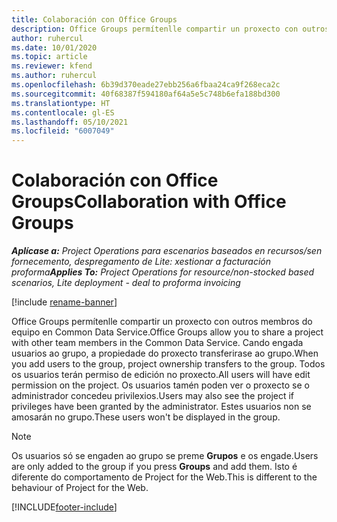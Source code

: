 ```yaml
---
title: Colaboración con Office Groups
description: Office Groups permítenlle compartir un proxecto con outros membros do equipo dentro de Common Data Service.
author: ruhercul
ms.date: 10/01/2020
ms.topic: article
ms.reviewer: kfend
ms.author: ruhercul
ms.openlocfilehash: 6b39d370eade27ebb256a6fbaa24ca9f268eca2c
ms.sourcegitcommit: 40f68387f594180af64a5e5c748b6efa188bd300
ms.translationtype: HT
ms.contentlocale: gl-ES
ms.lasthandoff: 05/10/2021
ms.locfileid: "6007049"
---
```

# <a name="collaboration-with-office-groups"></a><span data-ttu-id="a5e44-103">Colaboración con Office Groups</span><span class="sxs-lookup"><span data-stu-id="a5e44-103">Collaboration with Office Groups</span></span>

<span data-ttu-id="a5e44-104">_**Aplícase a:** Project Operations para escenarios baseados en recursos/sen fornecemento, despregamento de Lite: xestionar a facturación proforma_</span><span class="sxs-lookup"><span data-stu-id="a5e44-104">_**Applies To:** Project Operations for resource/non-stocked based scenarios, Lite deployment - deal to proforma invoicing_</span></span>

[!include [rename-banner](~/includes/cc-data-platform-banner.md)]

<span data-ttu-id="a5e44-105">Office Groups permítenlle compartir un proxecto con outros membros do equipo en Common Data Service.</span><span class="sxs-lookup"><span data-stu-id="a5e44-105">Office Groups allow you to share a project with other team members in the Common Data Service.</span></span> <span data-ttu-id="a5e44-106">Cando engada usuarios ao grupo, a propiedade do proxecto transferirase ao grupo.</span><span class="sxs-lookup"><span data-stu-id="a5e44-106">When you add users to the group, project ownership transfers to the group.</span></span> <span data-ttu-id="a5e44-107">Todos os usuarios terán permiso de edición no proxecto.</span><span class="sxs-lookup"><span data-stu-id="a5e44-107">All users will have edit permission on the project.</span></span> <span data-ttu-id="a5e44-108">Os usuarios tamén poden ver o proxecto se o administrador concedeu privilexios.</span><span class="sxs-lookup"><span data-stu-id="a5e44-108">Users may also see the project if privileges have been granted by the administrator.</span></span> <span data-ttu-id="a5e44-109">Estes usuarios non se amosarán no grupo.</span><span class="sxs-lookup"><span data-stu-id="a5e44-109">These users won't be displayed in the group.</span></span>

> [!NOTE] 
> <span data-ttu-id="a5e44-110">Os usuarios só se engaden ao grupo se preme **Grupos** e os engade.</span><span class="sxs-lookup"><span data-stu-id="a5e44-110">Users are only added to the group if you press **Groups** and add them.</span></span> <span data-ttu-id="a5e44-111">Isto é diferente do comportamento de Project for the Web.</span><span class="sxs-lookup"><span data-stu-id="a5e44-111">This is different to the behaviour of Project for the Web.</span></span> 



[!INCLUDE[footer-include](../includes/footer-banner.md)]